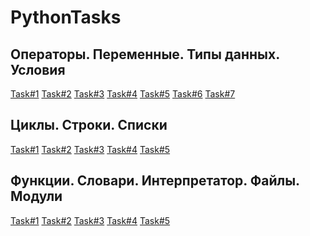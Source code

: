 # PythonTasks

## Операторы. Перeменные. Типы данных. Условия
[Task#1](src/1st_section/task%1.1.py) [Task#2](src/1st_section/task%1.2.py) [Task#3](src/1st_section/task%1.3.py) [Task#4](src/1st_section/task%1.4.py) [Task#5](src/1st_section/task%1.5.py) [Task#6](src/1st_section/task%1.6.py) [Task#7](src/1st_section/task%1.7.py)  

## Циклы. Строки. Списки
[Task#1](src/2nd_section/task%2.1.py) [Task#2](src/2nd_section/task%2.2.py) [Task#3](src/2nd_section/task%2.3.py) [Task#4](src/2nd_section/task%2.4.py) [Task#5](src/2nd_section/task%2.5.py) 

## Функции. Словари. Интерпретатор. Файлы. Модули
[Task#1](src/3rd_section/task%3.1.py) [Task#2](src/3rd_section/task%3.2.py) [Task#3](src/3rd_section/task%3.3.py) [Task#4](src/3rd_section/task%3.4.py) [Task#5](src/3rd_section/task%3.5.py) 
